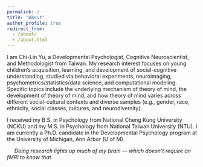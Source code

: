 ```yaml
---
permalink: /
title: "About"
author_profile: true
redirect_from: 
  - /about/
  - /about.html
---
```


I am Chi-Lin Yu, a Developmental Psychologist, Cognitive Neuroscientist, and Methodologist from Taiwan. My research interest focuses on young children’s acquisition, learning, and development of social-cognitive understanding, studied via behavioral experiments, neuroimaging, psychometrics/statistics/data science, and computational modeling. Specific topics include the underlying mechanism of theory of mind, the development of theory of mind, and how theory of mind varies across different social-cultural contexts and diverse samples (e.g., gender, race, ethnicity, social classes, cultures, and neurodiversity).

I received my B.S. in Psychology from National Cheng Kung University (NCKU) and my M.S. in Psychology from National Taiwan University (NTU). I am currently a Ph.D. candidate in the Developmental Psychology program at the University of Michigan, Ann Arbor (U of M). 

&nbsp;&nbsp;&nbsp;&nbsp;&nbsp;*Doing research lights up much of my brain — which doesn't require an fMRI to know that.*
